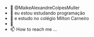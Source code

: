 - 👋  @MaikeAlexandreColpesMuller
- 👀  eu estou estudando programação
- 🌱 e estudo no colégio Milton Carneiro
- 💞️ 
- 📫 How to reach me ...

<!---
MaikeAlexandreColpesMuller/MaikeAlexandreColpesMuller is a ✨ special ✨ repository because its `README.md` (this file) appears on your GitHub profile.
You can click the Preview link to take a look at your changes.
--->
